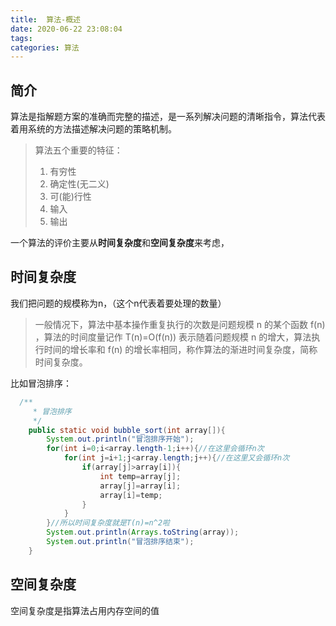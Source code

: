 ```yaml
---
title:  算法-概述
date: 2020-06-22 23:08:04
tags:
categories: 算法
---
```


## 简介
算法是指解题方案的准确而完整的描述，是一系列解决问题的清晰指令，算法代表着用系统的方法描述解决问题的策略机制。
> 算法五个重要的特征：
> 1. 有穷性
> 2. 确定性(无二义)
> 3. 可(能)行性 
> 4. 输入
> 5. 输出 

一个算法的评价主要从**时间复杂度**和**空间复杂度**来考虑，

## 时间复杂度
我们把问题的规模称为n，（这个n代表着要处理的数量）
>一般情况下，算法中基本操作重复执行的次数是问题规模  n  的某个函数 f(n) ，算法的时间度量记作  T(n)=O(f(n))  表示随着问题规模  n  的增大，算法执行时间的增长率和  f(n)  的增长率相同，称作算法的渐进时间复杂度，简称时间复杂度。

比如冒泡排序：
```java
  /**
     * 冒泡排序
     */
    public static void bubble_sort(int array[]){
        System.out.println("冒泡排序开始");
        for(int i=0;i<array.length-1;i++){//在这里会循环n次
            for(int j=i+1;j<array.length;j++){//在这里又会循环n次
                if(array[j]>array[i]){
                    int temp=array[j];
                    array[j]=array[i];
                    array[i]=temp;
                }
            }
        }//所以时间复杂度就是T(n)=n^2啦
        System.out.println(Arrays.toString(array));
        System.out.println("冒泡排序结束");
    }
```


## 空间复杂度
空间复杂度是指算法占用内存空间的值